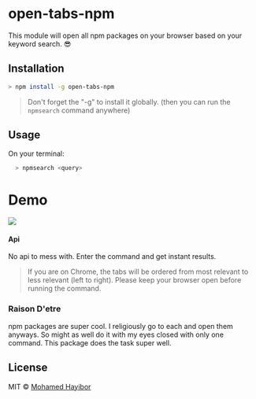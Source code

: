 # open-tabs-npm

This module will open all npm packages on your browser based on your keyword search. :sunglasses:

## Installation
```sh
> npm install -g open-tabs-npm
```

> Don't forget the "-g" to install it globally. (then you can run the `npmsearch` command anywhere)

## Usage

On your terminal:
```sh
  > npmsearch <query>
```
# Demo

![](http://g.recordit.co/qqGp5TohHA.gif)

#### Api

No api to mess with. Enter the command and get instant results.

> If you are on Chrome, the tabs will be ordered from most relevant to less relevant (left to right). Please keep your browser open before running the command.

### Raison D'etre
npm packages are super cool. I religiously go to each and open them anyways. So might as well do it with my eyes closed with only one command. This package does the task super well.

## License
MIT © [Mohamed Hayibor](http://github.com/mohamedhayibor)
